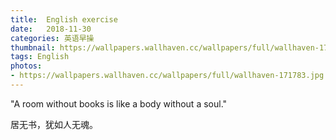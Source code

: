 ```yaml
---
title:  English exercise
date:   2018-11-30
categories: 英语早操
thumbnail: https://wallpapers.wallhaven.cc/wallpapers/full/wallhaven-171783.jpg
tags: English
photos:
- https://wallpapers.wallhaven.cc/wallpapers/full/wallhaven-171783.jpg
---
```


"A room without books is like a body without a soul."
<p>居无书，犹如人无魂。</p>
